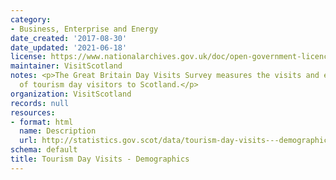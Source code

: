 ```yaml
---
category:
- Business, Enterprise and Energy
date_created: '2017-08-30'
date_updated: '2021-06-18'
license: https://www.nationalarchives.gov.uk/doc/open-government-licence/version/3/
maintainer: VisitScotland
notes: <p>The Great Britain Day Visits Survey measures the visits and expenditure
  of tourism day visitors to Scotland.</p>
organization: VisitScotland
records: null
resources:
- format: html
  name: Description
  url: http://statistics.gov.scot/data/tourism-day-visits---demographics
schema: default
title: Tourism Day Visits - Demographics
---
```

